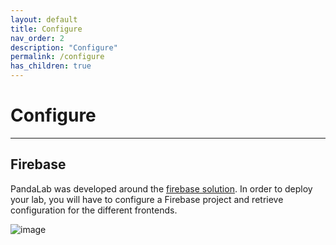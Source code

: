 ```yaml
---
layout: default
title: Configure
nav_order: 2
description: "Configure"
permalink: /configure
has_children: true
---
```

# Configure
---

## Firebase

PandaLab was developed around the [firebase solution](https://firebase.google.com/). In order to deploy your lab, you will 
have to configure a Firebase project and retrieve configuration for the different frontends.

![image](assets/firebase/firebase.png)
